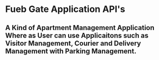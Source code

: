 # Fueb Gate Application API's 

## A Kind of Apartment Management Application Where as User can use Applicaitons such as Visitor Management, Courier and Delivery Management with Parking Management.